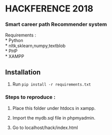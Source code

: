 # HACKFERENCE 2018

### Smart career path Recommender system


Requirements : <br>
	* Python <br>
	* nltk,sklearn,numpy,textblob <br>
	* PHP <br>
	* XAMPP <br>

## Installation

1) Run `pip install -r requirements.txt`


### Steps to reproduce : 

1) Place this folder under htdocs in xampp.

2) Import the mydb.sql file in phpmyadmin.

3) Go to localhost/hack/index.html
